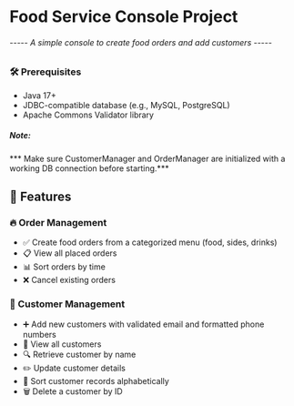 # Food Service Console Project 
###### ----- A simple console to create food orders and add customers -----

### 🛠 Prerequisites
- Java 17+
- JDBC-compatible database (e.g., MySQL, PostgreSQL)
- Apache Commons Validator library

##### Note: 
*** Make sure CustomerManager and OrderManager are initialized with a working DB connection before starting.***

## 🧾 Features

### 🔥 Order Management
- ✅ Create food orders from a categorized menu (food, sides, drinks)
- 📋 View all placed orders
- 📊 Sort orders by time
- ❌ Cancel existing orders

### 👥 Customer Management
- ➕ Add new customers with validated email and formatted phone numbers
- 👀 View all customers
- 🔍 Retrieve customer by name
- ✏️ Update customer details
- 🔡 Sort customer records alphabetically
- 🗑️ Delete a customer by ID
